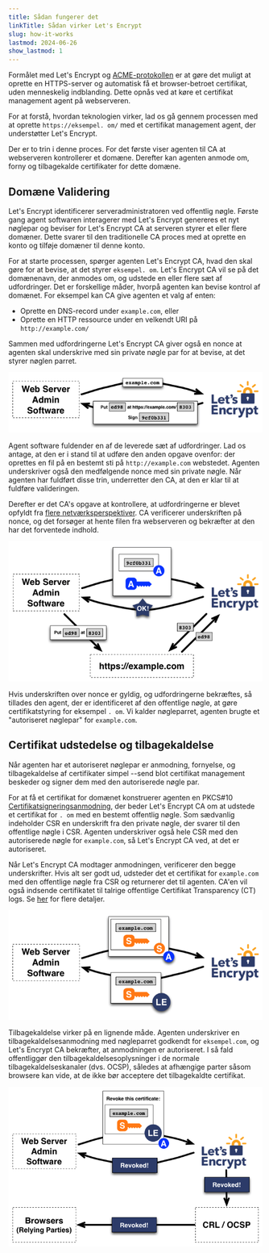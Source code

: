 ```yaml
---
title: Sådan fungerer det
linkTitle: Sådan virker Let's Encrypt
slug: how-it-works
lastmod: 2024-06-26
show_lastmod: 1
---
```



Formålet med Let's&nbsp;Encrypt og [ACME-protokollen](https://tools.ietf.org/html/rfc8555) er at gøre det muligt at oprette en HTTPS-server og automatisk få et browser-betroet certifikat, uden menneskelig indblanding.  Dette opnås ved at køre et certifikat management agent på webserveren.

For at forstå, hvordan teknologien virker, lad os gå gennem processen med at oprette `https://eksempel. om/` med et certifikat management agent, der understøtter Let's&nbsp;Encrypt.

Der er to trin i denne proces.  For det første viser agenten til CA at webserveren kontrollerer et domæne.  Derefter kan agenten anmode om, forny og tilbagekalde certifikater for dette domæne.

## Domæne Validering

Let's&nbsp;Encrypt identificerer serveradministratoren ved offentlig nøgle.  Første gang agent softwaren interagerer med Let's&nbsp;Encrypt genereres et nyt nøglepar og beviser for Let's&nbsp;Encrypt CA at serveren styrer et eller flere domæner.  Dette svarer til den traditionelle CA proces med at oprette en konto og tilføje domæner til denne konto.

For at starte processen, spørger agenten Let's Encrypt CA, hvad den skal gøre for at bevise, at det styrer `eksempel. om`.  Let's Encrypt CA vil se på det domænenavn, der anmodes om, og udstede en eller flere sæt af udfordringer.   Det er forskellige måder, hvorpå agenten kan bevise kontrol af domænet.  For eksempel kan CA give agenten et valg af enten:

* Oprette en DNS-record under `example.com`, eller
* Oprette en HTTP ressource under en velkendt URI på `http://example.com/`

Sammen med udfordringerne Let's Encrypt CA giver også en nonce at agenten skal underskrive med sin private nøgle par for at bevise, at det styrer nøglen parret.

<div class="howitworks-figure">
<img alt="Anmoder om udfordringer til at validere example.com"
     src="/images/howitworks_challenge.png"/>
</div>

Agent software fuldender en af de leverede sæt af udfordringer.   Lad os antage, at den er i stand til at udføre den anden opgave ovenfor: der oprettes en fil på en bestemt sti på `http://example.com` webstedet.  Agenten underskriver også den medfølgende nonce med sin private nøgle.  Når agenten har fuldført disse trin, underretter den CA, at den er klar til at fuldføre valideringen.

Derefter er det CA's opgave at kontrollere, at udfordringerne er blevet opfyldt fra [flere netværksperspektiver](/2020/02/19/multi-perspective-validation).  CA verificerer underskriften på nonce, og det forsøger at hente filen fra webserveren og bekræfter at den har det forventede indhold.

<div class="howitworks-figure">
<img alt="Anmoder om tilladelse til at agere for example.com"
     src="/images/howitworks_authorization.png"/>
</div>

Hvis underskriften over nonce er gyldig, og udfordringerne bekræftes, så tillades den agent, der er identificeret af den offentlige nøgle, at gøre certifikatstyring for eksempel `. om`.  Vi kalder nøgleparret, agenten brugte et "autoriseret nøglepar" for `example.com`.


## Certifikat udstedelse og tilbagekaldelse

Når agenten har et autoriseret nøglepar er anmodning, fornyelse, og tilbagekaldelse af certifikater simpel --send blot certifikat management beskeder og signer dem med den autoriserede nøgle par.

For at få et certifikat for domænet konstruerer agenten en PKCS#10 [Certifikatsigneringsanmodning](https://tools.ietf.org/html/rfc2986), der beder Let's&nbsp;Encrypt CA om at udstede et certifikat for `. om` med en bestemt offentlig nøgle.  Som sædvanlig indeholder CSR en underskrift fra den private nøgle, der svarer til den offentlige nøgle i CSR.  Agenten underskriver også hele CSR med den autoriserede nøgle for `example.com`, så Let's&nbsp;Encrypt CA ved, at det er autoriseret.

Når Let's&nbsp;Encrypt CA modtager anmodningen, verificerer den begge underskrifter.  Hvis alt ser godt ud, udsteder det et certifikat for `example.com` med den offentlige nøgle fra CSR og returnerer det til agenten. CA'en vil også indsende certifikatet til talrige offentlige Certifikat Transparency (CT) logs. Se [her](https://certificate.transparency.dev/howctworks/#pki) for flere detaljer.

<div class="howitworks-figure">
<img alt="Anmod om et certifikat til example.com"
     src="/images/howitworks_certificate.png"/>
</div>

Tilbagekaldelse virker på en lignende måde.  Agenten underskriver en tilbagekaldelsesanmodning med nøgleparret godkendt for `eksempel.com`, og Let's&nbsp;Encrypt CA bekræfter, at anmodningen er autoriseret.  I så fald offentliggør den tilbagekaldelsesoplysninger i de normale tilbagekaldelseskanaler (dvs. OCSP), således at afhængige parter såsom browsere kan vide, at de ikke bør acceptere det tilbagekaldte certifikat.

<div class="howitworks-figure">
<img alt="Anmodning om tilbagekaldelse af et certifikat for example.com"
     src="/images/howitworks_revocation.png"/>
</div>

